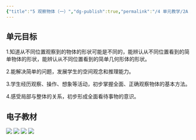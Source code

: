 ```yaml
---
{"title":"5 观察物体（一）","dg-publish":true,"permalink":"/4 单元教学/2A 二上/5 观察物体（一）/","dgPassFrontmatter":true,"noteIcon":""}
---
```



## 单元目标

1.知道从不同位置观察到的物体的形状可能是不同的，能辨认从不同位置看到的简单物体的形状，能辨认从不同位置看到的简单几何形体的形状。

2.能解决简单的问题，发展学生的空间观念和推理能力。

3.学生经历观察、操作、想象等活动，初步掌握全面、正确观察物体的基本方法。

4.感受局部与整体的关系，初步形成全面看待事物的意识。

## 电子教材

<p class="grid-4">
	<img loading="lazy" decoding="async" src="https://book.pep.com.cn/1221001201131/files/mobile/74.jpg">
	<img loading="lazy" decoding="async" src="https://book.pep.com.cn/1221001201131/files/mobile/75.jpg">
	<img loading="lazy" decoding="async" src="https://book.pep.com.cn/1221001201131/files/mobile/76.jpg">
	<img loading="lazy" decoding="async" src="https://book.pep.com.cn/1221001201131/files/mobile/77.jpg">
</p>
